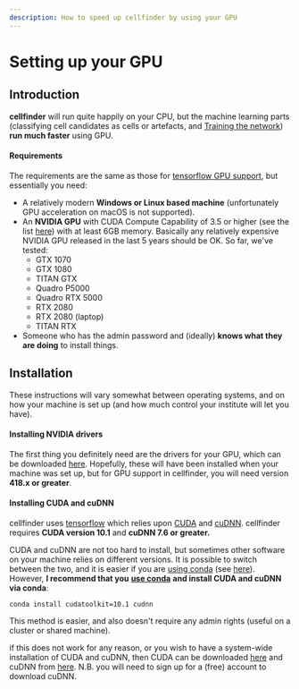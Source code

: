 ```yaml
---
description: How to speed up cellfinder by using your GPU
---
```


# Setting up your GPU

## Introduction

**cellfinder** will run quite happily on your CPU, but the machine learning parts \(classifying cell candidates as cells or artefacts, and [Training the network](../user-guide/untitled-1/)\) **run much faster** using  GPU.

#### Requirements

The requirements are the same as those for [tensorflow GPU support](https://www.tensorflow.org/install/gpu), but essentially you need:

* A relatively modern **Windows or Linux based machine** \(unfortunately GPU acceleration on macOS is not supported\).
* An **NVIDIA GPU** with CUDA Compute Capability of 3.5 or higher \(see the list [here](https://en.wikipedia.org/wiki/CUDA)\) with at least 6GB memory. Basically any relatively expensive  NVIDIA GPU released in the last 5 years should be OK. So far, we've tested:
  * GTX 1070
  * GTX 1080
  * TITAN GTX
  * Quadro P5000
  * Quadro RTX 5000
  * RTX 2080
  * RTX 2080 \(laptop\)
  * TITAN RTX
* Someone who has the admin password and \(ideally\) **knows what they are doing** to install things.

## Installation

These instructions will vary somewhat between operating systems, and on how your machine is set up \(and how much control your institute will let you have\).

#### Installing NVIDIA drivers

The first thing you definitely need are the drivers for your GPU, which can be downloaded [here](https://www.nvidia.com/download/index.aspx?lang=en-us). Hopefully, these will have been installed when your machine was set up, but for GPU support in cellfinder, you will need version **418.x or greater**.

#### Installing CUDA and cuDNN

cellfinder uses [tensorflow](https://www.tensorflow.org/) which relies upon [CUDA](https://en.wikipedia.org/wiki/CUDA) and [cuDNN](https://developer.nvidia.com/cudnn). cellfinder requires **CUDA version 10.1** and **cuDNN 7.6 or greater.** 

CUDA and cuDNN are not too hard to install, but sometimes other software on your machine relies on different versions. It is possible to switch between the two, and it is easier if you are [using conda](using-conda.md) \(see [here](https://blog.kovalevskyi.com/multiple-version-of-cuda-libraries-on-the-same-machine-b9502d50ae77)\). However, **I recommend that you** [**use conda**](using-conda.md) **and install CUDA and cuDNN via conda**:

```text
conda install cudatoolkit=10.1 cudnn
```

This method is easier, and also doesn't require any admin rights \(useful on a cluster or shared machine\).

 if this does not work for any reason, or you wish to have a system-wide installation of CUDA and cuDNN, then CUDA can be downloaded [here](https://developer.nvidia.com/cuda-toolkit-archive) and cuDNN from [here](https://developer.nvidia.com/cudnn).  N.B. you will need to sign up for a \(free\) account to download cuDNN.







